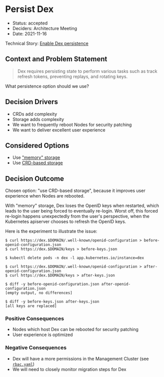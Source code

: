 # Persist Dex

- Status: accepted
- Deciders: Architecture Meeting
- Date: 2021-11-16

Technical Story: [Enable Dex persistence](https://github.com/elastisys/compliantkubernetes-apps/issues/680)

## Context and Problem Statement

> Dex requires persisting state to perform various tasks such as track refresh tokens, preventing replays, and rotating keys.

What persistence option should we use?

## Decision Drivers

- CRDs add complexity
- Storage adds complexity
- We want to frequently reboot Nodes for security patching
- We want to deliver excellent user experience

## Considered Options

- Use ["memory" storage](https://github.com/dexidp/helm-charts/tree/master/charts/dex#minimal-configuration)
- Use [CRD-based storage](https://dexidp.io/docs/storage/#kubernetes-custom-resource-definitions-crds)

## Decision Outcome

Chosen option: "use CRD-based storage", because it improves user experience when Nodes are rebooted.

With "memory" storage, Dex loses the OpenID keys when restarted, which leads to the user being forced to eventually re-login. Worst off, this forced re-login happens unexpectedly from the user's perspective, when the Kubernetes apiserver chooses to refresh the OpenID keys.

Here is the experiment to illustrate the issue:

```console
$ curl https://dex.$DOMAIN/.well-known/openid-configuration > before-openid-configuration.json
$ curl https://dex.$DOMAIN/keys > before-keys.json

$ kubectl delete pods -n dex -l app.kubernetes.io/instance=dex

$ curl https://dex.$DOMAIN/.well-known/openid-configuration > after-openid-configuration.json
$ curl https://dex.$DOMAIN/keys > after-keys.json

$ diff -y before-openid-configuration.json after-openid-configuration.json
[empty output, no differences]

$ diff -y before-keys.json after-keys.json
[all keys are replaced]
```

### Positive Consequences

- Nodes which host Dex can be rebooted for security patching
- User experience is optimized

### Negative Consequences

- Dex will have a more permissions in the Management Cluster (see [`rbac.yaml`](https://github.com/dexidp/helm-charts/blob/dex-0.6.3/charts/dex/templates/rbac.yaml))
- We will need to closely monitor migration steps for Dex
